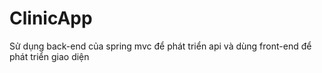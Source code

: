 # ClinicApp
 Sử dụng back-end của spring mvc để phát triển api và dùng front-end để phát triển giao diện
